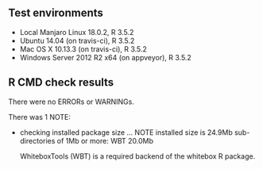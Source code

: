 ## Test environments
* Local Manjaro Linux 18.0.2, R 3.5.2
* Ubuntu 14.04 (on travis-ci), R 3.5.2
* Mac OS X 10.13.3 (on travis-ci), R 3.5.2
* Windows Server 2012 R2 x64 (on appveyor), R 3.5.2

## R CMD check results
There were no ERRORs or WARNINGs. 

There was 1 NOTE:

* checking installed package size ... NOTE
  installed size is 24.9Mb
  sub-directories of 1Mb or more:
    WBT  20.0Mb

  WhiteboxTools (WBT) is a required backend of the whitebox R package.
